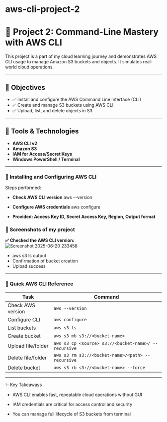 # aws-cli-project-2

# 🚀 Project 2: Command-Line Mastery with AWS CLI

This project is a part of my cloud learning journey and demonstrates AWS CLI usage to manage Amazon S3 buckets and objects. It simulates real-world cloud operations.

---

## 🧠 Objectives

- ✅ Install and configure the AWS Command Line Interface (CLI)
- ✅ Create and manage S3 buckets using AWS CLI
- ✅ Upload, list, and delete objects in S3

---

## 🔧 Tools & Technologies

- **AWS CLI v2**
- **Amazon S3**
- **IAM for Access/Secret Keys**
- **Windows PowerShell / Terminal**

---

### 📌 Installing and Configuring AWS CLI

Steps performed:

- **Check AWS CLI version**
aws --version

- **Configure AWS credentials**
aws configure

- **Provided: Access Key ID, Secret Access Key, Region, Output format**


### 📸 Screenshots of my project

**✅ Checked the AWS CLI version:**  
![Screenshot 2025-06-20 233458](https://github.com/user-attachments/assets/855fa9de-921b-47c9-b8b4-f82fa1847c79)


- aws s3 ls output
- Confirmation of bucket creation
- Upload success

---

### 🧰 Quick AWS CLI Reference

| Task               | Command                                              |
| ------------------ | ---------------------------------------------------- |
| Check AWS version  | `aws --version`                                      |
| Configure CLI      | `aws configure`                                      |
| List buckets       | `aws s3 ls`                                          |
| Create bucket      | `aws s3 mb s3://<bucket-name>`                       |
| Upload file/folder | `aws s3 cp <source> s3://<bucket-name>/ --recursive` |
| Delete file/folder | `aws s3 rm s3://<bucket-name>/<path> --recursive`    |
| Delete bucket      | `aws s3 rb s3://<bucket-name> --force`               |

---

✨ Key Takeaways

- AWS CLI enables fast, repeatable cloud operations without GUI

- IAM credentials are critical for access control and security

- You can manage full lifecycle of S3 buckets from terminal

